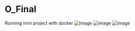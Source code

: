 # O_Final
Running mini project with docker 
![image](https://github.com/user-attachments/assets/99dfb935-e62a-4f21-8950-4906bc79740c)
![image](https://github.com/user-attachments/assets/d0aceb69-6fd9-4574-9404-f950f5ff56b0)
![image](https://github.com/user-attachments/assets/2b29c061-0646-48fb-9b2d-61f918d56376)
